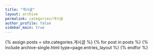 ```yaml
---
title: "게시글"
layout: archive
permalink: categories/게시글
author_profile: false
sidebar_main: true
---
```



{% assign posts = site.categories.게시글 %}
{% for post in posts %} {% include archive-single.html type=page.entries_layout %} {% endfor %}